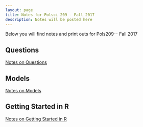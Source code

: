 ```yaml
---
layout: page
title: Notes for Polsci 209 - Fall 2017
description: Notes will be posted here
---
```



Below you will find notes and print outs for Pols209-- Fall 2017


## Questions
[Notes on Questions](../img/images/notes-02-questions.pdf)


## Models
[Notes on Models](../img/images/notes-03-models.pdf)

## Getting Started in R
[Notes on Getting Started in R](../img/images/notes-04-computing.pdf)
